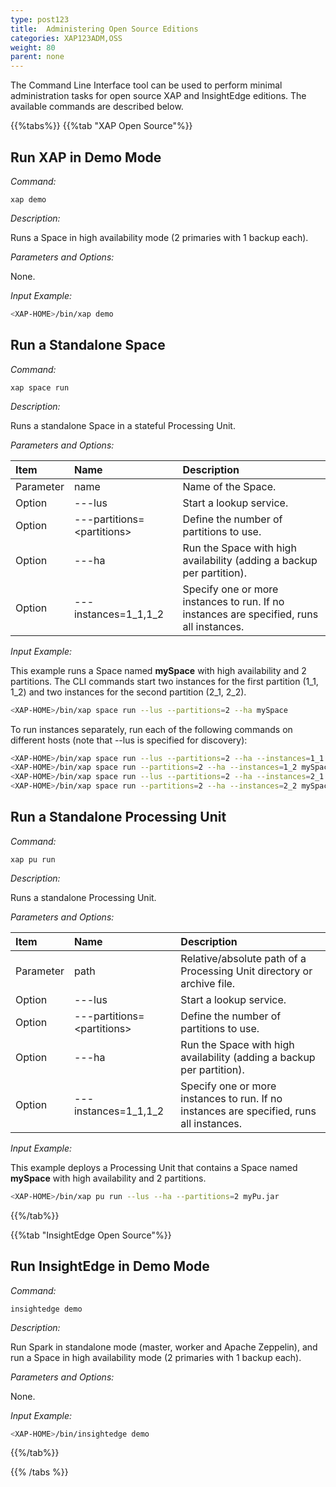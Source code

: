 ```yaml
---
type: post123
title:  Administering Open Source Editions
categories: XAP123ADM,OSS
weight: 80
parent: none
---
```

 
The Command Line Interface tool can be used to perform minimal administration tasks for open source XAP and InsightEdge editions. The available commands are described below.

{{%tabs%}}
{{%tab "XAP Open Source"%}}

## Run XAP in Demo Mode

*Command:* 

`xap demo`

*Description:* 

Runs a Space in high availability mode (2 primaries with 1 backup each).

*Parameters and Options:*

None.
 
*Input Example:*

```bash
<XAP-HOME>/bin/xap demo
``` 


## Run a Standalone Space

*Command:* 

`xap space run`

*Description:* 

Runs a standalone Space in a stateful Processing Unit.

*Parameters and Options:*


| Item | Name | Description |
|:-----|:-----|:------------|
| Parameter | name | Name of the Space. |
| Option    | ---lus| Start a lookup service. |
| Option    | ---partitions=\<partitions\> |Define the number of partitions to use.|
| Option    | ---ha | Run the Space with high availability (adding a backup per partition). |
| Option    | ---instances=1_1,1_2 | Specify one or more instances to run. If no instances are specified, runs all instances.|
 

*Input Example:*

This example runs a Space named **mySpace** with high availability and 2 partitions. The CLI commands start two instances for the first partition (1_1, 1_2) and two instances for the second partition (2_1, 2_2).

```bash
<XAP-HOME>/bin/xap space run --lus --partitions=2 --ha mySpace
```

To run instances separately, run each of the following commands on different hosts (note that --lus is specified for discovery):

```bash
<XAP-HOME>/bin/xap space run --lus --partitions=2 --ha --instances=1_1 mySpace
<XAP-HOME>/bin/xap space run --partitions=2 --ha --instances=1_2 mySpace
<XAP-HOME>/bin/xap space run --lus --partitions=2 --ha --instances=2_1 mySpace
<XAP-HOME>/bin/xap space run --partitions=2 --ha --instances=2_2 mySpace
```

## Run a Standalone Processing Unit

*Command:* 

`xap pu run`

*Description:* 

Runs a standalone Processing Unit.

*Parameters and Options:*


| Item | Name | Description |
|:-----|:-----|:------------|
| Parameter | path | Relative/absolute path of a Processing Unit directory or archive file.|
| Option    | ---lus| Start a lookup service. |
| Option    | ---partitions=\<partitions\> |Define the number of partitions to use.|
| Option    | ---ha | Run the Space with high availability (adding a backup per partition). |
| Option    | ---instances=1_1,1_2 | Specify one or more instances to run. If no instances are specified, runs all instances.|


*Input Example:*

This example deploys a Processing Unit that contains a Space named **mySpace** with high availability and 2 partitions. 

```bash
<XAP-HOME>/bin/xap pu run --lus --ha --partitions=2 myPu.jar
```

{{%/tab%}}

{{%tab "InsightEdge Open Source"%}}

## Run InsightEdge in Demo Mode

*Command:*

`insightedge demo`

*Description:*

Run Spark in standalone mode (master, worker and Apache Zeppelin), and run a Space in high availability mode (2 primaries with 1 backup each).

*Parameters and Options:*

None.

*Input Example:*

```bash
<XAP-HOME>/bin/insightedge demo
```

{{%/tab%}}

{{% /tabs %}}